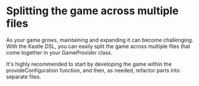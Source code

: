 # Splitting the game across multiple files

As your game grows, maintaining and expanding it can become challenging. With the Kastle DSL, you can easily split the game across multiple files that come together in your GameProvider class.

It's highly recommended to start by developing the game within the provideConfiguration function, and then, as needed, refactor parts into separate files.

